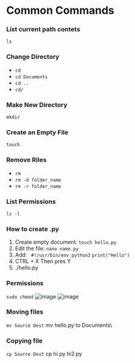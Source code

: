 # Common Commands
### List current path contets 
```ls```
### Change Directory
* ```cd```
* ```cd Documents```
* ```cd ..```
*  ```cd/```
### Make New Directory
```mkdir```
### Create an Empty File
```touch```
### Remove Riles
* ```rm```
* ```rm -d folder_name```
* ```rm -r folder_name```
### List Permissions
```ls -l```
### How to create .py
1. Create empty document: ```touch hello.py```
2. Edit the file: ```nano name.py```
3. Add: ``` #!/usr/bin/env python3``` ```print("Hello")```   
4. CTRL + X Then pres Y
5. ./hello.py
### Permissions
```sudo chmod```
![image](https://github.com/user-attachments/assets/9846326b-2f98-42f4-ad63-9167bd82854c)
![image](https://github.com/user-attachments/assets/f0ee2eb1-3b7d-423d-9b2c-c056f5c79e69)

### Moving files
```mv Source Dest``` mv hello.py to Documents\

### Copying file 
```cp Source Dest``` cp hi.py hi2.py
